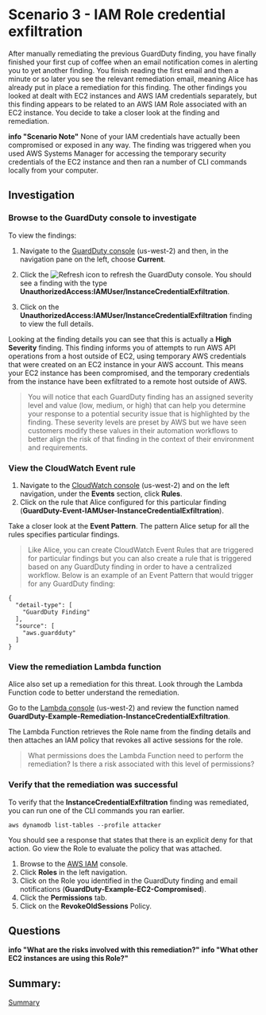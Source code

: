 # Scenario 3 - IAM Role credential exfiltration

After manually remediating the previous GuardDuty finding, you have finally finished your first cup of coffee when an email notification comes in alerting you to yet another finding.  You finish reading the first email and then a minute or so later you see the relevant remediation email, meaning Alice has already put in place a remediation for this finding.  The other findings you looked at dealt with EC2 instances and AWS IAM credentials separately, but this finding appears to be related to an AWS IAM Role associated with an EC2 instance.  You decide to take a closer look at the finding and remediation.

**info "Scenario Note"**
	None of your IAM credentials have actually been compromised or exposed in any way. The finding was triggered when you used AWS Systems Manager for accessing the temporary security credentials of the EC2 instance and then ran a number of CLI commands locally from your computer.

## Investigation

### Browse to the GuardDuty console to investigate

To view the findings:

1.  Navigate to the [GuardDuty console](https://us-west-2.console.aws.amazon.com/guardduty/home?) (us-west-2) and then, in the navigation pane on the left, choose **Current**. 
2.  Click the  ![Refresh](images/refreshicon.png "Refresh") icon to refresh the GuardDuty console. You should see a finding with the type **UnauthorizedAccess:IAMUser/InstanceCredentialExfiltration**. 

3.  Click on the **UnauthorizedAccess:IAMUser/InstanceCredentialExfiltration** finding to view the full details. 

Looking at the finding details you can see that this is actually a **High Severity** finding.  This finding informs you of attempts to run AWS API operations from a host outside of EC2, using temporary AWS credentials that were created on an EC2 instance in your AWS account.  This means your EC2 instance has been compromised, and the temporary credentials from the instance have been exfiltrated to a remote host outside of AWS.

> You will notice that each GuardDuty finding has an assigned severity level and value (low, medium, or high) that can help you determine your response to a potential security issue that is highlighted by the finding.  These severity levels are preset by AWS but we have seen customers modify these values in their automation workflows to better align the risk of that finding in the context of their environment and requirements.

### View the CloudWatch Event rule

1.	Navigate to the [CloudWatch console](https://us-west-2.console.aws.amazon.com/cloudwatch/home?) (us-west-2) and on the left navigation, under the **Events** section, click **Rules**.
2.	Click on the rule that Alice configured for this particular finding (**GuardDuty-Event-IAMUser-InstanceCredentialExfiltration**). 

Take a closer look at the **Event Pattern**.  The pattern Alice setup for all the rules specifies particular findings.  

> Like Alice, you can create CloudWatch Event Rules that are triggered for particular findings but you can also create a rule that is triggered based on any GuardDuty finding in order to have a centralized workflow.  Below is an example of an Event Pattern that would trigger for any GuardDuty finding:

```
{
  "detail-type": [
    "GuardDuty Finding"
  ],
  "source": [
    "aws.guardduty"
  ]
}
```

### View the remediation Lambda function

Alice also set up a remediation for this threat. Look through the Lambda Function code to better understand the remediation.

Go to the [Lambda console](https://us-west-2.console.aws.amazon.com/lambda/home?) (us-west-2) and review the function named **GuardDuty-Example-Remediation-InstanceCredentialExfiltration**.

The Lambda Function retrieves the Role name from the finding details and then attaches an IAM policy that revokes all active sessions for the role.

> What permissions does the Lambda Function need to perform the remediation?  Is there a risk associated with this level of permissions?

### Verify that the remediation was successful

To verify that the **InstanceCredentialExfiltration** finding was remediated, you can run one of the CLI commands you ran earlier.

```
aws dynamodb list-tables --profile attacker
```

You should see a response that states that there is an explicit deny for that action. Go view the Role to evaluate the policy that was attached.

1.  Browse to the [AWS IAM](https://console.aws.amazon.com/iam/home?region=us-west-2) console.
2.  Click **Roles** in the left navigation.
3.  Click on the Role you identified in the GuardDuty finding and email notifications (**GuardDuty-Example-EC2-Compromised**).
4.  Click the **Permissions** tab.
5.  Click on the **RevokeOldSessions** Policy.

## Questions

**info "What are the risks involved with this remediation?"**
**info "What other EC2 instances are using this Role?"**

## Summary:

[Summary](https://github.com/securityroadshow/amazon-guardduty-hands-on/blob/master/docs/summary.md)

